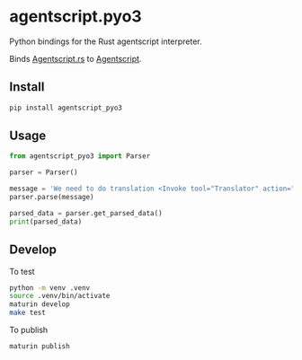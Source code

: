 # agentscript.pyo3

Python bindings for the Rust agentscript interpreter.

Binds [Agentscript.rs](https://github.com/agentsea/agentscript.rs) to [Agentscript](https://github.com/agentsea/agentscript).

## Install

```sh
pip install agentscript_pyo3
```

## Usage

```python
from agentscript_pyo3 import Parser

parser = Parser()

message = 'We need to do translation <Invoke tool="Translator" action="translate" parameters={"text": "Hello", "options": {"from": "en", "to": "es"}} /> with some tailing text'
parser.parse(message)

parsed_data = parser.get_parsed_data()
print(parsed_data)
```

## Develop

To test

```sh
python -m venv .venv
source .venv/bin/activate
maturin develop
make test
```

To publish

```sh
maturin publish
```
